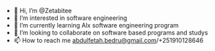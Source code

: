 - 👋 Hi, I’m @Zetabitee
- 👀 I’m interested in software engineering 
- 🌱 I’m currently learning Alx software engineering program
- 💞️ I’m looking to collaborate on software based programs and studys
- 📫 How to reach me abdulfetah.bedru@gmail.com/+251910128646


<!---
Zetabitee/Zetabitee is a ✨ special ✨ repository because its `README.md` (this file) appears on your GitHub profile.
You can click the Preview link to take a look at your changes.
--->
